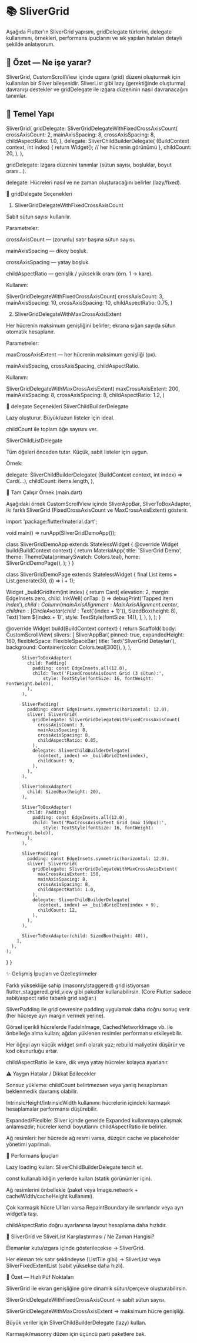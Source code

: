 # 📚 SliverGrid

Aşağıda Flutter’ın SliverGrid yapısını, gridDelegate türlerini, delegate kullanımını, örnekleri, performans ipuçlarını ve sık yapılan hataları detaylı şekilde anlatıyorum.

## 🚀 Özet — Ne işe yarar?

SliverGrid, CustomScrollView içinde ızgara (grid) düzeni oluşturmak için kullanılan bir Sliver bileşenidir. SliverList gibi lazy (gerektiğinde oluşturma) davranışı destekler ve gridDelegate ile ızgara düzeninin nasıl davranacağını tanımlar.

## 🧩 Temel Yapı

SliverGrid(
  gridDelegate: SliverGridDelegateWithFixedCrossAxisCount(
    crossAxisCount: 2,
    mainAxisSpacing: 8,
    crossAxisSpacing: 8,
    childAspectRatio: 1.0,
  ),
  delegate: SliverChildBuilderDelegate(
    (BuildContext context, int index) {
      return Widget(); // her hücrenin görünümü
    },
    childCount: 20,
  ),
),

gridDelegate: Izgara düzenini tanımlar (sütun sayısı, boşluklar, boyut oranı...).

delegate: Hücreleri nasıl ve ne zaman oluşturacağını belirler (lazy/fixed).

🧭 gridDelegate Seçenekleri
1. SliverGridDelegateWithFixedCrossAxisCount

Sabit sütun sayısı kullanılır.

Parametreler:

crossAxisCount — (zorunlu) satır başına sütun sayısı.

mainAxisSpacing — dikey boşluk.

crossAxisSpacing — yatay boşluk.

childAspectRatio — genişlik / yükseklik oranı (örn. 1 → kare).

Kullanım:

SliverGridDelegateWithFixedCrossAxisCount(
  crossAxisCount: 3,
  mainAxisSpacing: 10,
  crossAxisSpacing: 10,
  childAspectRatio: 0.75,
)


2. SliverGridDelegateWithMaxCrossAxisExtent

Her hücrenin maksimum genişliğini belirler; ekrana sığan sayıda sütun otomatik hesaplanır.

Parametreler:

maxCrossAxisExtent — her hücrenin maksimum genişliği (px).

mainAxisSpacing, crossAxisSpacing, childAspectRatio.

Kullanım:

SliverGridDelegateWithMaxCrossAxisExtent(
  maxCrossAxisExtent: 200,
  mainAxisSpacing: 8,
  crossAxisSpacing: 8,
  childAspectRatio: 1.2,
)


🔁 delegate Seçenekleri
SliverChildBuilderDelegate

Lazy oluşturur. Büyük/uzun listeler için ideal.

childCount ile toplam öğe sayısını ver.

SliverChildListDelegate

Tüm öğeleri önceden tutar. Küçük, sabit listeler için uygun.

Örnek:

delegate: SliverChildBuilderDelegate(
  (BuildContext context, int index) => Card(...),
  childCount: items.length,
),


🧪 Tam Çalışır Örnek (main.dart)

Aşağıdaki örnek CustomScrollView içinde SliverAppBar, SliverToBoxAdapter, iki farklı SliverGrid (FixedCrossAxisCount ve MaxCrossAxisExtent) gösterir.


import 'package:flutter/material.dart';

void main() => runApp(SliverGridDemoApp());

class SliverGridDemoApp extends StatelessWidget {
  @override
  Widget build(BuildContext context) {
    return MaterialApp(
      title: 'SliverGrid Demo',
      theme: ThemeData(primarySwatch: Colors.teal),
      home: SliverGridDemoPage(),
    );
  }
}

class SliverGridDemoPage extends StatelessWidget {
  final List<int> items = List<int>.generate(30, (i) => i + 1);

  Widget _buildGridItem(int index) {
    return Card(
      elevation: 2,
      margin: EdgeInsets.zero,
      child: InkWell(
        onTap: () => debugPrint('Tapped item $index'),
        child: Column(
          mainAxisAlignment: MainAxisAlignment.center,
          children: [
            CircleAvatar(child: Text('${index + 1}')),
            SizedBox(height: 8),
            Text('Item ${index + 1}', style: TextStyle(fontSize: 14)),
          ],
        ),
      ),
    );
  }

  @override
  Widget build(BuildContext context) {
    return Scaffold(
      body: CustomScrollView(
        slivers: [
          SliverAppBar(
            pinned: true,
            expandedHeight: 160,
            flexibleSpace: FlexibleSpaceBar(
              title: Text('SliverGrid Detayları'),
              background: Container(color: Colors.teal[300]),
            ),
          ),

          SliverToBoxAdapter(
            child: Padding(
              padding: const EdgeInsets.all(12.0),
              child: Text('FixedCrossAxisCount Grid (3 sütun):',
                  style: TextStyle(fontSize: 16, fontWeight: FontWeight.bold)),
            ),
          ),

          SliverPadding(
            padding: const EdgeInsets.symmetric(horizontal: 12.0),
            sliver: SliverGrid(
              gridDelegate: SliverGridDelegateWithFixedCrossAxisCount(
                crossAxisCount: 3,
                mainAxisSpacing: 8,
                crossAxisSpacing: 8,
                childAspectRatio: 0.85,
              ),
              delegate: SliverChildBuilderDelegate(
                (context, index) => _buildGridItem(index),
                childCount: 9,
              ),
            ),
          ),

          SliverToBoxAdapter(
            child: SizedBox(height: 20),
          ),

          SliverToBoxAdapter(
            child: Padding(
              padding: const EdgeInsets.all(12.0),
              child: Text('MaxCrossAxisExtent Grid (max 150px):',
                  style: TextStyle(fontSize: 16, fontWeight: FontWeight.bold)),
            ),
          ),

          SliverPadding(
            padding: const EdgeInsets.symmetric(horizontal: 12.0),
            sliver: SliverGrid(
              gridDelegate: SliverGridDelegateWithMaxCrossAxisExtent(
                maxCrossAxisExtent: 150,
                mainAxisSpacing: 8,
                crossAxisSpacing: 8,
                childAspectRatio: 1.0,
              ),
              delegate: SliverChildBuilderDelegate(
                (context, index) => _buildGridItem(index + 9),
                childCount: 12,
              ),
            ),
          ),

          SliverToBoxAdapter(child: SizedBox(height: 40)),
        ],
      ),
    );
  }
}


✨ Gelişmiş İpuçları ve Özelleştirmeler

Farklı yüksekliğe sahip (masonry/staggered) grid istiyorsan flutter_staggered_grid_view gibi paketler kullanabilirsin. (Core Flutter sadece sabit/aspect ratio tabanlı grid sağlar.)

SliverPadding ile grid çevresine padding uygulamak daha doğru sonuç verir (her hücreye ayrı margin vermek yerine).

Görsel içerikli hücrelerde FadeInImage, CachedNetworkImage vb. ile önbelleğe alma kullan; ağdan yüklenen resimler performansı etkileyebilir.

Her öğeyi ayrı küçük widget sınıfı olarak yaz; rebuild maliyetini düşürür ve kod okunurluğu artar.

childAspectRatio ile kare, dik veya yatay hücreler kolayca ayarlanır.

⚠️ Yaygın Hatalar / Dikkat Edilecekler

Sonsuz yükleme: childCount belirtmezsen veya yanlış hesaplarsan beklenmedik davranış olabilir.

IntrinsicHeight/IntrinsicWidth kullanımı: hücrelerin içindeki karmaşık hesaplamalar performansı düşürebilir.

Expanded/Flexible: Sliver içinde genelde Expanded kullanmaya çalışmak anlamsızdır; hücreler kendi boyutlarını childAspectRatio ile belirler.

Ağ resimleri: her hücrede ağ resmi varsa, düzgün cache ve placeholder yönetimi yapılmalı.

🚦 Performans İpuçları

Lazy loading kullan: SliverChildBuilderDelegate tercih et.

const kullanabildiğin yerlerde kullan (statik görünümler için).

Ağ resimlerini önbellekle (paket veya Image.network + cacheWidth/cacheHeight kullanımı).

Çok karmaşık hücre UI’ları varsa RepaintBoundary ile sınırlandır veya ayrı widget’a taşı.

childAspectRatio doğru ayarlanırsa layout hesaplama daha hızlıdır.

🔁 SliverGrid ve SliverList Karşılaştırması / Ne Zaman Hangisi?

Elemanlar kutu/ızgara içinde gösterilecekse → SliverGrid.

Her eleman tek satır şeklindeyse (ListTile gibi) → SliverList veya SliverFixedExtentList (sabit yüksekse daha hızlı).

📌 Özet — Hızlı Püf Noktaları

SliverGrid ile ekran genişliğine göre dinamik sütun/çerçeve oluşturabilirsin.

SliverGridDelegateWithFixedCrossAxisCount → sabit sütun sayısı.

SliverGridDelegateWithMaxCrossAxisExtent → maksimum hücre genişliği.

Büyük veriler için SliverChildBuilderDelegate (lazy) kullan.

Karmaşık/masonry düzen için üçüncü parti paketlere bak.
